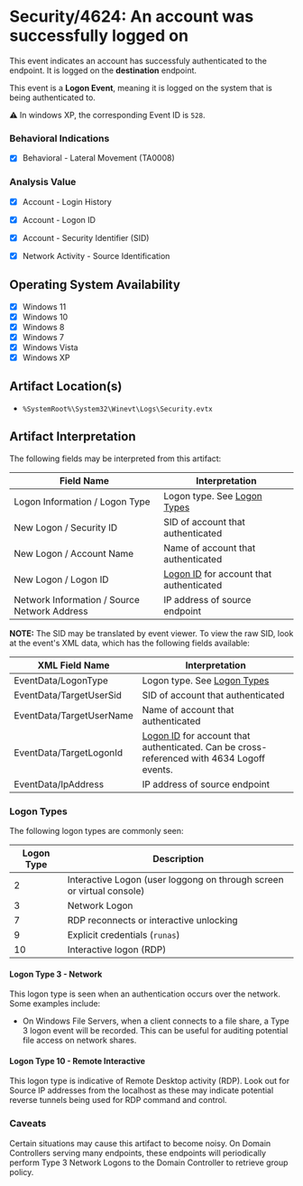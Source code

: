 # Security/4624: An account was successfully logged on
This event indicates an account has successfuly authenticated to the endpoint. It is logged on the **destination** endpoint. 

This event is a **Logon Event**, meaning it is logged on the system that is being authenticated to. 

⚠️ In windows XP, the corresponding Event ID is `528`.

### Behavioral Indications
 - [x] Behavioral - Lateral Movement (TA0008)

### Analysis Value
 - [x] Account - Login History
 - [x] Account - Logon ID
 - [x] Account - Security Identifier (SID)
 - [x] Network Activity - Source Identification


## Operating System Availability
 - [x] Windows 11
 - [x] Windows 10
 - [x] Windows 8
 - [x] Windows 7
 - [x] Windows Vista
 - [x] Windows XP

## Artifact Location(s)
- `%SystemRoot%\System32\Winevt\Logs\Security.evtx`

## Artifact Interpretation
The following fields may be interpreted from this artifact:

| Field Name | Interpretation |
| - | - |
| Logon Information / Logon Type | Logon type. See [Logon Types](#logon-types) |
| New Logon / Security ID | SID of account that authenticated |
| New Logon / Account Name | Name of account that authenticated |
| New Logon / Logon ID | [Logon ID](/README.md/#account---logon-id) for account that authenticated |
| Network Information / Source Network Address | IP address of source endpoint |

**NOTE:** The SID may be translated by event viewer. To view the raw SID, look at the event's XML data, which has the following fields available:

| XML Field Name | Interpretation |
| - | - |
| EventData/LogonType | Logon type. See [Logon Types](#logon-types) |
| EventData/TargetUserSid | SID of account that authenticated |
| EventData/TargetUserName | Name of account that authenticated |
| EventData/TargetLogonId | [Logon ID](/README.md/#account---logon-id) for account that authenticated. Can be cross-referenced with 4634 Logoff events. |
| EventData/IpAddress | IP address of source endpoint |

### Logon Types
The following logon types are commonly seen:

| Logon Type | Description |
| - | - |
| 2 | Interactive Logon (user loggong on through screen or virtual console) |
| 3 | Network Logon |
| 7 | RDP reconnects or interactive unlocking |
| 9 | Explicit credentials (`runas`) |
| 10 | Interactive logon (RDP) |

#### Logon Type 3 - Network
This logon type is seen when an authentication occurs over the network. Some examples include:
 - On Windows File Servers, when a client connects to a file share, a Type 3 logon event will be recorded. This can be useful for auditing potential file access on network shares. 

#### Logon Type 10 - Remote Interactive
This logon type is indicative of Remote Desktop activity (RDP). Look out for Source IP addresses from the localhost as these may indicate potential reverse tunnels being used for RDP command and control. 

### Caveats
Certain situations may cause this artifact to become noisy. On Domain Controllers serving many endpoints, these endpoints will periodically perform Type 3 Network Logons to the Domain Controller to retrieve group policy.